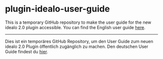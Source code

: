 # plugin-idealo-user-guide
This is a temporary GitHub repository to make the user guide for the new idealo 2.0 plugin accessible. You can find the English user guide [here](/user_guide_en.md).

-----------

Dies ist ein temporäres GitHub Repository, um den User Guide zum neuen idealo 2.0 Plugin öffentlich zugänglich zu machen. Den deutschen User Guide findest du [hier](/user_guide_de.md).
